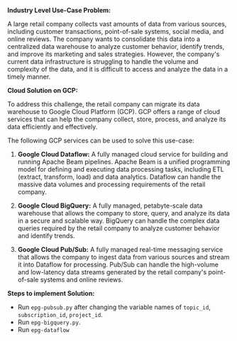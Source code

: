 **Industry Level Use-Case Problem:**

A large retail company collects vast amounts of data from various sources, including customer transactions, point-of-sale systems, social media, and online reviews. The company wants to consolidate this data into a centralized data warehouse to analyze customer behavior, identify trends, and improve its marketing and sales strategies. However, the company's current data infrastructure is struggling to handle the volume and complexity of the data, and it is difficult to access and analyze the data in a timely manner.

**Cloud Solution on GCP:**

To address this challenge, the retail company can migrate its data warehouse to Google Cloud Platform (GCP). GCP offers a range of cloud services that can help the company collect, store, process, and analyze its data efficiently and effectively.

The following GCP services can be used to solve this use-case:

1. **Google Cloud Dataflow:** A fully managed cloud service for building and running Apache Beam pipelines. Apache Beam is a unified programming model for defining and executing data processing tasks, including ETL (extract, transform, load) and data analytics. Dataflow can handle the massive data volumes and processing requirements of the retail company.

2. **Google Cloud BigQuery:** A fully managed, petabyte-scale data warehouse that allows the company to store, query, and analyze its data in a secure and scalable way. BigQuery can handle the complex data queries required by the retail company to analyze customer behavior and identify trends.

3. **Google Cloud Pub/Sub:** A fully managed real-time messaging service that allows the company to ingest data from various sources and stream it into Dataflow for processing. Pub/Sub can handle the high-volume and low-latency data streams generated by the retail company's point-of-sale systems and online reviews.


**Steps to implement Solution:**

- Run `epg-pubsub.py` after changing the variable names of `topic_id`, `subscription_id`, `project_id`.
- Run `epg-bigquery.py`.
- Run `epg-dataflow`
